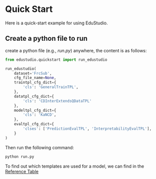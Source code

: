 # Quick Start

Here is a quick-start example for using EduStudio.

## Create a python file to run

create a python file (e.g., *run.py*) anywhere, the content is as follows:

```python
from edustudio.quickstart import run_edustudio

run_edustudio(
    dataset='FrcSub',
    cfg_file_name=None,
    traintpl_cfg_dict={
        'cls': 'GeneralTrainTPL',
    },
    datatpl_cfg_dict={
        'cls': 'CDInterExtendsQDataTPL'
    },
    modeltpl_cfg_dict={
        'cls': 'KaNCD',
    },
    evaltpl_cfg_dict={
        'clses': ['PredictionEvalTPL', 'InterpretabilityEvalTPL'],
    }
)
```

Then run the following command:

```bash
python run.py
```

To find out which templates are used for a model, we can find in the [Reference Table](https://edustudio.readthedocs.io/en/latest/user_guide/reference_table.html)
